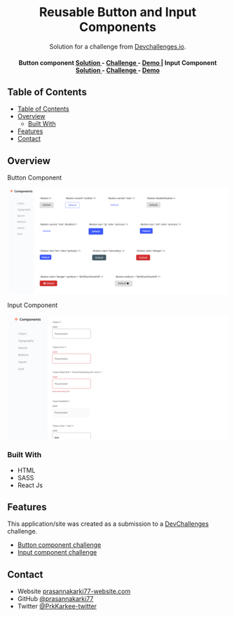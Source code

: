 <!-- Please update value in the {}  -->

<h1 align="center">Reusable Button and Input Components</h1>

<div align="center">
   Solution for a challenge from  <a href="http://devchallenges.io" target="_blank">Devchallenges.io</a>.
</div>

<div align="center">
  <h4>
    <span>Button component  </span>
    <a href="https://devchallenges.io/solutions/nXtDuDqIUy3grFzlIYOO" target="_blank">
     Solution 
    </a>
    <span>-</span>
    <a href="https://devchallenges.io/challenges/ohgVTyJCbm5OZyTB2gNY" target="_blank">
     Challenge
    </a>
    <span>-</span>
    <a href="https://iridescent-blini-966516.netlify.app/buttons" target="_blank">
      Demo
    </a>
    <span> | Input Component </span>
    <a href="https://devchallenges.io/solutions/zvvxOpmMXqf19DGLMxAm" target="_blank">
     Solution 
    </a>
    <span>-</span>
    <a href="https://devchallenges.io/challenges/TSqutYM4c5WtluM7QzGp" target="_blank">
     Challenge
    </a>
    <span>-</span>
     <a href="https://iridescent-blini-966516.netlify.app/inputs" target="_blank">
      Demo
    </a>
  </h4>
</div>

<!-- TABLE OF CONTENTS -->

## Table of Contents

- [Table of Contents](#table-of-contents)
- [Overview](#overview)
  - [Built With](#built-with)
- [Features](#features)
- [Contact](#contact)

<!-- OVERVIEW -->

## Overview

Button Component

![screenshot](public/images/screenshot1.png)

Input Component

![screenshot](public/images/screenshot2.png)

### Built With

<!-- This section should list any major frameworks that you built your project using. Here are a few examples.-->

- HTML
- SASS
- React Js

## Features

<!-- List the features of your application or follow the template. Don't share the figma file here :) -->

This application/site was created as a submission to a [DevChallenges](https://devchallenges.io/paths/front-end-developer) challenge.

- [Button component challenge](https://devchallenges.io/challenges/ohgVTyJCbm5OZyTB2gNY)
- [Input component challenge](https://devchallenges.io/challenges/TSqutYM4c5WtluM7QzGp)

## Contact

- Website [prasannakarki77-website.com](https://compassionate-lichterman-26c523.netlify.app/)
- GitHub [@prasannakarki77](https://github.com/prasannakarki77)
- Twitter [@PrkKarkee-twitter](https://twitter.com/PrkKarkee)
